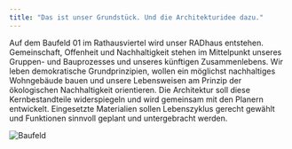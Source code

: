 ```yaml
---
title: "Das ist unser Grundstück. Und die Architekturidee dazu."
---
```


Auf dem Baufeld 01 im Rathausviertel wird unser RADhaus entstehen. Gemeinschaft, Offenheit und
Nachhaltigkeit stehen im Mittelpunkt unseres Gruppen- und Bauprozesses und unseres künftigen
Zusammenlebens. Wir leben demokratische Grundprinzipien, wollen ein möglichst nachhaltiges
Wohngebäude bauen und unsere Lebensweisen am Prinzip der ökologischen Nachhaltigkeit
orientieren. Die Architektur soll diese Kernbestandteile widerspiegeln und wird gemeinsam mit den
Planern entwickelt. Eingesetzte Materialien sollen Lebenszyklus gerecht gewählt und Funktionen
sinnvoll geplant und untergebracht werden.

![Baufeld](/img/baufeld.png)
